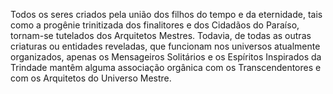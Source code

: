 ﻿Todos os seres criados pela união dos filhos do tempo e da eternidade, tais como a progênie trinitizada dos finalitores e dos Cidadãos do Paraíso, tornam-se tutelados dos Arquitetos Mestres. Todavia, de todas as outras criaturas ou entidades reveladas, que funcionam nos universos atualmente organizados, apenas os Mensageiros Solitários e os Espíritos Inspirados da Trindade mantêm alguma associação orgânica com os Transcendentores e com os Arquitetos do Universo Mestre.